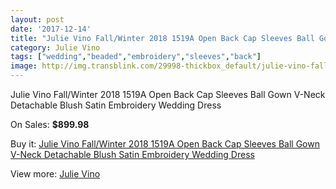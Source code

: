 ```yaml
---
layout: post
date: '2017-12-14'
title: "Julie Vino Fall/Winter 2018 1519A Open Back Cap Sleeves Ball Gown V-Neck Detachable Blush Satin Embroidery Wedding Dress"
category: Julie Vino
tags: ["wedding","beaded","embroidery","sleeves","back"]
image: http://img.transblink.com/29998-thickbox_default/julie-vino-fall-winter-2018-1519a-open-back-cap-sleeves-ball-gown-v-neck-detachable-blush-satin-embroidery-wedding-dress.jpg
---
```

Julie Vino Fall/Winter 2018 1519A Open Back Cap Sleeves Ball Gown V-Neck Detachable Blush Satin Embroidery Wedding Dress

On Sales: **$899.98**
<a href="https://www.transblink.com/en/julie-vino/10103-julie-vino-fall-winter-2018-1519a-open-back-cap-sleeves-ball-gown-v-neck-detachable-blush-satin-embroidery-wedding-dress.html"><amp-img layout="responsive" width="600" height="600" src="//img.transblink.com/29998-thickbox_default/julie-vino-fall-winter-2018-1519a-open-back-cap-sleeves-ball-gown-v-neck-detachable-blush-satin-embroidery-wedding-dress.jpg" alt="Julie Vino Fall/Winter 2018 1519A Open Back Cap Sleeves Ball Gown V-Neck Detachable Blush Satin Embroidery Wedding Dress 0" /></a>
<a href="https://www.transblink.com/en/julie-vino/10103-julie-vino-fall-winter-2018-1519a-open-back-cap-sleeves-ball-gown-v-neck-detachable-blush-satin-embroidery-wedding-dress.html"><amp-img layout="responsive" width="600" height="600" src="//img.transblink.com/30005-thickbox_default/julie-vino-fall-winter-2018-1519a-open-back-cap-sleeves-ball-gown-v-neck-detachable-blush-satin-embroidery-wedding-dress.jpg" alt="Julie Vino Fall/Winter 2018 1519A Open Back Cap Sleeves Ball Gown V-Neck Detachable Blush Satin Embroidery Wedding Dress 1" /></a>
<a href="https://www.transblink.com/en/julie-vino/10103-julie-vino-fall-winter-2018-1519a-open-back-cap-sleeves-ball-gown-v-neck-detachable-blush-satin-embroidery-wedding-dress.html"><amp-img layout="responsive" width="600" height="600" src="//img.transblink.com/30004-thickbox_default/julie-vino-fall-winter-2018-1519a-open-back-cap-sleeves-ball-gown-v-neck-detachable-blush-satin-embroidery-wedding-dress.jpg" alt="Julie Vino Fall/Winter 2018 1519A Open Back Cap Sleeves Ball Gown V-Neck Detachable Blush Satin Embroidery Wedding Dress 2" /></a>
<a href="https://www.transblink.com/en/julie-vino/10103-julie-vino-fall-winter-2018-1519a-open-back-cap-sleeves-ball-gown-v-neck-detachable-blush-satin-embroidery-wedding-dress.html"><amp-img layout="responsive" width="600" height="600" src="//img.transblink.com/30003-thickbox_default/julie-vino-fall-winter-2018-1519a-open-back-cap-sleeves-ball-gown-v-neck-detachable-blush-satin-embroidery-wedding-dress.jpg" alt="Julie Vino Fall/Winter 2018 1519A Open Back Cap Sleeves Ball Gown V-Neck Detachable Blush Satin Embroidery Wedding Dress 3" /></a>
<a href="https://www.transblink.com/en/julie-vino/10103-julie-vino-fall-winter-2018-1519a-open-back-cap-sleeves-ball-gown-v-neck-detachable-blush-satin-embroidery-wedding-dress.html"><amp-img layout="responsive" width="600" height="600" src="//img.transblink.com/30002-thickbox_default/julie-vino-fall-winter-2018-1519a-open-back-cap-sleeves-ball-gown-v-neck-detachable-blush-satin-embroidery-wedding-dress.jpg" alt="Julie Vino Fall/Winter 2018 1519A Open Back Cap Sleeves Ball Gown V-Neck Detachable Blush Satin Embroidery Wedding Dress 4" /></a>
<a href="https://www.transblink.com/en/julie-vino/10103-julie-vino-fall-winter-2018-1519a-open-back-cap-sleeves-ball-gown-v-neck-detachable-blush-satin-embroidery-wedding-dress.html"><amp-img layout="responsive" width="600" height="600" src="//img.transblink.com/30001-thickbox_default/julie-vino-fall-winter-2018-1519a-open-back-cap-sleeves-ball-gown-v-neck-detachable-blush-satin-embroidery-wedding-dress.jpg" alt="Julie Vino Fall/Winter 2018 1519A Open Back Cap Sleeves Ball Gown V-Neck Detachable Blush Satin Embroidery Wedding Dress 5" /></a>
<a href="https://www.transblink.com/en/julie-vino/10103-julie-vino-fall-winter-2018-1519a-open-back-cap-sleeves-ball-gown-v-neck-detachable-blush-satin-embroidery-wedding-dress.html"><amp-img layout="responsive" width="600" height="600" src="//img.transblink.com/30000-thickbox_default/julie-vino-fall-winter-2018-1519a-open-back-cap-sleeves-ball-gown-v-neck-detachable-blush-satin-embroidery-wedding-dress.jpg" alt="Julie Vino Fall/Winter 2018 1519A Open Back Cap Sleeves Ball Gown V-Neck Detachable Blush Satin Embroidery Wedding Dress 6" /></a>
<a href="https://www.transblink.com/en/julie-vino/10103-julie-vino-fall-winter-2018-1519a-open-back-cap-sleeves-ball-gown-v-neck-detachable-blush-satin-embroidery-wedding-dress.html"><amp-img layout="responsive" width="600" height="600" src="//img.transblink.com/29999-thickbox_default/julie-vino-fall-winter-2018-1519a-open-back-cap-sleeves-ball-gown-v-neck-detachable-blush-satin-embroidery-wedding-dress.jpg" alt="Julie Vino Fall/Winter 2018 1519A Open Back Cap Sleeves Ball Gown V-Neck Detachable Blush Satin Embroidery Wedding Dress 7" /></a>

Buy it: [Julie Vino Fall/Winter 2018 1519A Open Back Cap Sleeves Ball Gown V-Neck Detachable Blush Satin Embroidery Wedding Dress](https://www.transblink.com/en/julie-vino/10103-julie-vino-fall-winter-2018-1519a-open-back-cap-sleeves-ball-gown-v-neck-detachable-blush-satin-embroidery-wedding-dress.html "Julie Vino Fall/Winter 2018 1519A Open Back Cap Sleeves Ball Gown V-Neck Detachable Blush Satin Embroidery Wedding Dress")

View more: [Julie Vino](https://www.transblink.com/en/71-julie-vino "Julie Vino")